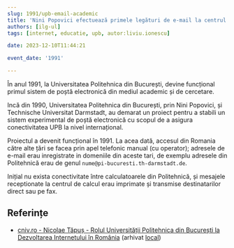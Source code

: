 ```yaml
---
slug: 1991/upb-email-academic
title: 'Nini Popovici efectuează primele legături de e-mail la centrul de calcul din Politehnică'
authors: [ilg-ul]
tags: [internet, educatie, upb, autor:liviu.ionescu]

date: 2023-12-10T11:44:21

event_date: '1991'

---
```


În anul 1991, la Universitatea Politehnica din București,
devine funcțional primul sistem de poștă electronică
din mediul academic și de cercetare.

<!-- truncate -->

Incă din 1990, Universitatea Politehnica din București, prin Nini Popovici,
și Technische Universitat Darmstadt, au demarat un proiect pentru a stabili un
sistem experimental de poștă electronică
cu scopul de a asigura conectivitatea UPB la nivel internațional.

Proiectul a devenit funcțional în 1991. La acea dată,
accesul din Romania către alte țări se facea prin apel telefonic manual
(cu operator); adresele de e-mail erau
inregistrate in domeniile din aceste tari, de exemplu
adresele din Politehnică erau de genul `nume@pi-bucuresti.th-darmstadt.de`.

Inițial nu exista conectivitate între calculatoarele din Politehnică,
și mesajele receptionate la centrul de calcul erau imprimate și transmise
destinatarilor direct sau pe fax.

## Referințe

- [cniv.ro - Nicolae Tăpuș - Rolul Universității Politehnica din București la Dezvoltarea Internetului în România](https://cniv.ro/documents/26/CNIV_Volum_Aniversar_2023_-_Versiune_Online_DPxioQg.pdf) (arhivat [local](https://cronica-it.github.io/arhiva/))
